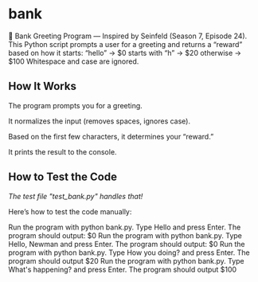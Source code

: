 # bank
💸 Bank Greeting Program — Inspired by Seinfeld (Season 7, Episode 24). This Python script prompts a user for a greeting and returns a “reward” based on how it starts:  “hello” → $0  starts with “h” → $20  otherwise → $100  Whitespace and case are ignored.



## How It Works

The program prompts you for a greeting.

It normalizes the input (removes spaces, ignores case).

Based on the first few characters, it determines your “reward.”

It prints the result to the console.

## How to Test the Code
_The test file "test_bank.py" handles that!_

Here’s how to test the code manually:

Run the program with python bank.py. Type Hello and press Enter. The program should output:
$0 
Run the program with python bank.py. Type Hello, Newman and press Enter. The program should output:
$0
Run the program with python bank.py. Type How you doing? and press Enter. The program should output
$20
Run the program with python bank.py. Type What's happening? and press Enter. The program should output
$100
